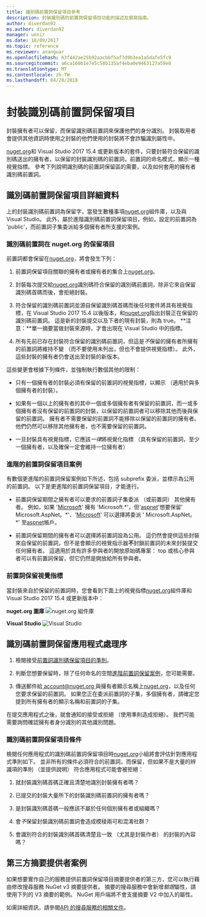 ```yaml
---
title: 識別碼前置詞保留項目參考
description: 封裝識別碼的前置詞保留項目功能的描述及撰寫指南。
author: diverdan92
ms.author: diverdan92
manager: unnir
ms.date: 10/09/2017
ms.topic: reference
ms.reviewer: ananguar
ms.openlocfilehash: 63f442ae25b92aacbbf5af7d9b3ea1a5dafe5fc9
ms.sourcegitcommit: a6ca160b1e7e5c58b135af4eba0e9463127a59e8
ms.translationtype: MT
ms.contentlocale: zh-TW
ms.lasthandoff: 04/28/2018
---
```

# <a name="package-id-prefix-reservation"></a>封裝識別碼前置詞保留項目

封裝擁有者可以保留，而保留識別碼前置詞來保護他們的身分識別。 封裝取用者會提供其他資訊時使用之封裝的他們使用的封裝將不會詐騙識別屬性中。 

[nuget.org](https://www.nuget.org/)和 Visual Studio 2017 15.4 或更新版本的套件，只要封裝符合保留的識別碼送出的擁有者，以保留的封裝識別碼的前置詞，前置詞的命名模式，顯示一種視覺指標。 參考下列說明識別碼的前置詞保留區的需要，以及如何套用的擁有者識別碼前置詞。

## <a name="id-prefix-reservation-details"></a>識別碼前置詞保留項目詳細資料

上的封裝識別碼前置詞為保留字，當發生數種事項[nuget.org](https://www.nuget.org/)組件庫，以及與 Visual Studio。 此外，屬於進階識別碼前置詞保留項目，例如，設定的前置詞為 'public'，而前置詞子集委派給多個擁有者所支援的案例。

### <a name="id-prefix-reservation-on-nugetorg"></a>識別碼前置詞在 nuget.org 的保留項目

前置詞都會保留在[nuget.org](https://www.nuget.org/)，將會發生下列：

1. 前置詞保留項目關聯的擁有者或擁有者的集合上[nuget.org](https://www.nuget.org/)。

1. 封裝每次提交給[nuget.org](https://www.nuget.org/)識別碼符合保留的識別碼前置詞，除非它來自保留識別碼首碼而後，會拒絕封裝。

1. 符合保留的識別碼前置詞並源自保留識別碼首碼而後任何套件將具有視覺指標，在 Visual Studio 2017 15.4 以後版本，和[nuget.org](https://www.nuget.org/)指出封裝正在保留的識別碼前置詞。 這是新的封裝提交以及下者的現有封裝，則為 true。 **注意：**單一摘要當做封裝來源時，才會出現在 Visual Studio 中的指標。

1. 所有先前已存在封裝符合保留的識別碼前置詞，但這是*不*保留的擁有者所擁有的前置詞將維持不變 （而不要使用未列出，但也不會提供視覺指標）。 此外，這些封裝的擁有者仍會送出至封裝的新版本。

這些變更會根據下列條件，並強制執行數個其他的限制：

- 只有一個擁有者的封裝必須有保留的前置詞的視覺指標，以顯示 （適用於與多個擁有者的封裝）。

- 如果有一個以上的擁有者的其中一個或多個擁有者有保留的前置詞，而一或多個擁有者沒有保留的前置詞的封裝，以保留的前置詞者可以移除其他而後與保留的前置詞。 擁有者不需要保留的前置詞不能移除以保留的前置詞的擁有者。 他們仍然可以移除其他擁有者，也不需要保留的前置詞。

- 一旦封裝具有視覺指標，它應該*一律*將視覺化指標 （具有保留的前置詞，至少一個擁有者，以及確保一定會維持一位擁有者）

### <a name="advanced-prefix-reservation-scenarios"></a>進階的前置詞保留項目案例

有數個更進階的前置詞保留案例如下所述，包括 subprefix 委派，並標示為公用的前置詞。 以下是更進階的前置詞保留項目，才能進行。 

- 前置詞保留期間之擁有者可以要求的前置詞子集委派 （或前置詞） 其他擁有者。 例如，如果 '[Microsoft](https://www.nuget.org/profiles/microsoft)' 擁有 'Microsoft.\*'，但'[aspnet](https://www.nuget.org/profiles/aspnet)'想要保留' Microsoft.AspNet。\*'、'[Microsoft](https://www.nuget.org/profiles/microsoft)' 可以選擇將委派 ' Microsoft.AspNet。\*' 至[aspnet](https://www.nuget.org/profiles/aspnet)帳戶。

- 前置詞保留期間的擁有者可以選擇將前置詞設為公用。 這仍然會提供這些封裝來自保留的前置詞，但不是會顯示的視覺指示器**不**封鎖前置詞的未來封裝提交任何擁有者。 這適用於具有許多參與者的開放原始碼專案： top 或核心參與者可以有前置詞保留，但它仍然是開放給所有參與者。 

### <a name="prefix-reservation-visual-indicator"></a>前置詞保留視覺指標

當封裝來自於保留的前置詞時，您會看到下面上的視覺指標[nuget.org](https://www.nuget.org/)組件庫和 Visual Studio 2017 15.4 或更新版本中：

**nuget.org 圖庫**
![nuget.org 組件庫](media/nuget-gallery-reserved-prefix.png)

**Visual Studio**
![Visual Studio](media/visual-studio-reserved-prefix.png)

## <a name="id-prefix-reservation-application-process"></a>識別碼前置詞保留應用程式處理序

1. 檢閱接受[前置詞識別碼保留項目的準則](#id-prefix-reservation-criteria)。

2. 判斷您想要保留時，除了任何命名的空間[進階前置詞保留案例](#advanced-prefix-reservation-scenarios)，您可能需要。

3. 傳送郵件給[ account@nuget.org ](mailto:account@nuget.org)與擁有者顯示名稱上[nuget.org](https://www.nuget.org/)，以及任何您要求保留的前置詞。 如果您正在委派前置詞的子集，多個擁有者，請確定您提到所有擁有者的顯示名稱和前置詞的子集。

在提交應用程式之後，就會通知的接受或拒絕 （使用準則造成拒絕）。 我們可能需要詢問確認擁有者身分識別的其他識別問題。

### <a name="id-prefix-reservation-criteria"></a>識別碼前置詞保留項目條件

檢閱任何應用程式的識別碼前置詞保留項目時[nuget.org](https://www.nuget.org/)小組將會評估針對應用程式準則如下。 並非所有的條件必須符合的前置詞，而保留，但如果不是大量的辨識項的準則 （並提供說明） 符合應用程式可能會被拒絕：

1. 就封裝識別碼首碼正確且清楚地識別封裝擁有者嗎？

1. 已提交的封裝大量所下的封裝識別碼前置詞的擁有者嗎？

1. 是封裝識別碼首碼一般應該不屬於任何個別擁有者或組織嗎？

1. 會*不*保留封裝識別碼前置詞會造成模稜兩可和混淆社群？

1. 會識別符合的封裝識別碼首碼清楚且一致 （尤其是封裝作者） 的封裝的內容嗎？

## <a name="third-party-feed-provider-scenarios"></a>第三方摘要提供者案例

如果想要實作自己的服務提供前置詞保留項目摘要提供者的第三方，您可以執行藉由修改搜尋服務 NuGet v3 摘要提供者。 摘要的搜尋服務中會新增*驗證*屬性，請使用下列的 V3 摘要的範例。 NuGet 用戶端將不會支援摘要 V2 中加入的屬性。

如需詳細資訊，請參閱[API 的搜尋服務的相關文件](../api/search-query-service-resource.md)。
